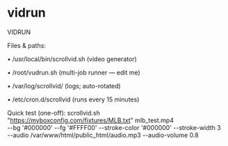 # vidrun
VIDRUN

Files & paths:
 
  • /usr/local/bin/scrollvid.sh     (video generator)
  
  • /root/vudrun.sh                 (multi-job runner — edit me)
  
  • /var/log/scrollvid/             (logs; auto-rotated)
  
  • /etc/cron.d/scrollvid           (runs every 15 minutes)

Quick test (one-off):
  scrollvid.sh "https://myboxconfig.com/fixtures/MLB.txt" mlb_test.mp4 \
    --bg '#000000' --fg '#FFFF00' --stroke-color '#000000' --stroke-width 3 \
    --audio /var/www/html/public_html/audio.mp3 --audio-volume 0.8
